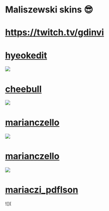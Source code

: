 # Maliszewski skins 😎

# https://twitch.tv/gdinvi

# [hyeokedit](https://drive.google.com/file/d/1cxc13VFS23nApiPxiFQFTV2PWaJWTe4d/view?usp=drive_link)
![](https://cdn.discordapp.com/attachments/1055928283121852556/1233105738801352775/screenshot250.jpg?ex=662be2b6&is=662a9136&hm=07720367ae85c475df640168be95206e0deb78b1b2525a4bfe61a1636dc55b5d&)

# [cheebull](https://drive.google.com/file/d/1Apm-ZYKsCpl4mKImAfAcspeHQHYa9zz_/view?usp=sharing)
![](https://cdn.discordapp.com/attachments/1055928283121852556/1233111108055728136/screenshot252.jpg?ex=662be7b6&is=662a9636&hm=602013247f2542dd4a9d48e0fb676b7efb94acfe6ab0ed20f0ce43a46cd518b3&)

# [marianczello](https://drive.google.com/file/d/1fPMcVi4gQCgoNi2fv5QznZXu7Y3ARRG3/view?usp=drive_link)
![](https://cdn.discordapp.com/attachments/1055928283121852556/1233111938389639199/screenshot254.jpg?ex=662be87c&is=662a96fc&hm=619433e47724521e6734d9cd0b71be80a245dd600538905bb307b9a05ddeac90&)

# [marianczello](https://drive.google.com/file/d/1fPMcVi4gQCgoNi2fv5QznZXu7Y3ARRG3/view?usp=drive_link)
![](https://cdn.discordapp.com/attachments/1055928283121852556/1233111938389639199/screenshot254.jpg?ex=662be87c&is=662a96fc&hm=619433e47724521e6734d9cd0b71be80a245dd600538905bb307b9a05ddeac90&)

# [mariaczi_pdflson](https://drive.google.com/file/d/1WoFNC7duEO5-jnST3Ldn3GF-zbPQv1Y7/view?usp=drive_link)
![](
